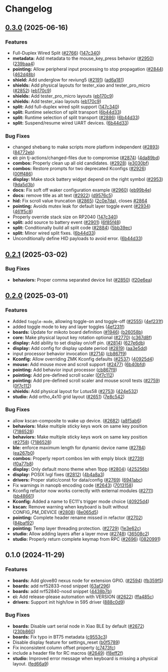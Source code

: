 # Changelog

## [0.3.0](https://github.com/zmkfirmware/zmk/compare/v0.2.1...v0.3.0) (2025-06-16)


### Features

* Full-Duplex Wired Split ([#2766](https://github.com/zmkfirmware/zmk/issues/2766)) ([147c340](https://github.com/zmkfirmware/zmk/commit/147c340c6e8d377304acfdd64dc86cf83ebdfef2))
* **metadata:** Add metadata to the mouse_key_press behavior ([#2950](https://github.com/zmkfirmware/zmk/issues/2950)) ([239baa4](https://github.com/zmkfirmware/zmk/commit/239baa487509ace108d36f0e5c627d61a3d95f53))
* **pointing:** Allow peripheral input processing to stop propagation ([#2844](https://github.com/zmkfirmware/zmk/issues/2844)) ([462d48b](https://github.com/zmkfirmware/zmk/commit/462d48b78edac8bedb75666699ea4fa446d2152c))
* **shield:** Add underglow for reviung5 ([#2191](https://github.com/zmkfirmware/zmk/issues/2191)) ([ad6a181](https://github.com/zmkfirmware/zmk/commit/ad6a181d7ec34fb6e31134f6bb991a9b2d0b8f78))
* **shields:** Add physical layouts for tester_xiao and tester_pro_micro ([#2852](https://github.com/zmkfirmware/zmk/issues/2852)) ([eb170c9](https://github.com/zmkfirmware/zmk/commit/eb170c930f56e3fb3df0b813d987abfd1dc31b9a))
* **shields:** Add tester_pro_micro layouts ([eb170c9](https://github.com/zmkfirmware/zmk/commit/eb170c930f56e3fb3df0b813d987abfd1dc31b9a))
* **shields:** Add tester_xiao layouts ([eb170c9](https://github.com/zmkfirmware/zmk/commit/eb170c930f56e3fb3df0b813d987abfd1dc31b9a))
* **split:** Add full-duplex wired split support ([147c340](https://github.com/zmkfirmware/zmk/commit/147c340c6e8d377304acfdd64dc86cf83ebdfef2))
* **split:** Runtime selection of split transport ([6b44d33](https://github.com/zmkfirmware/zmk/commit/6b44d33db2f4bad7d98e475e6f7968493b05af73))
* **split:** Runtime selection of split transport ([#2886](https://github.com/zmkfirmware/zmk/issues/2886)) ([6b44d33](https://github.com/zmkfirmware/zmk/commit/6b44d33db2f4bad7d98e475e6f7968493b05af73))
* **split:** Suspend/resume wired UART devices. ([6b44d33](https://github.com/zmkfirmware/zmk/commit/6b44d33db2f4bad7d98e475e6f7968493b05af73))


### Bug Fixes

* changed shebang to make scripts more platform independent ([#2893](https://github.com/zmkfirmware/zmk/issues/2893)) ([84772eb](https://github.com/zmkfirmware/zmk/commit/84772ebf14e5a7c67ba573a61f0a50048802c799))
* **ci:** pin tj-actions/changed-files due to compromise ([#2874](https://github.com/zmkfirmware/zmk/issues/2874)) ([4da89bd](https://github.com/zmkfirmware/zmk/commit/4da89bd99716bf6c1d7d788f3cdaec4cee7403e9))
* **combos:** Properly clean up all old candidates. ([#2928](https://github.com/zmkfirmware/zmk/issues/2928)) ([e3030bf](https://github.com/zmkfirmware/zmk/commit/e3030bfcc87b7f511b0ebe993fb1f1f06215982e))
* **combos:** Restore prompts for two deprecated Kconfigs ([#2926](https://github.com/zmkfirmware/zmk/issues/2926)) ([00ff486](https://github.com/zmkfirmware/zmk/commit/00ff48693113ed74a3345aa1ac81fdea302b3a09))
* **display:** Make stock battery widget depend on the right symbol ([#2953](https://github.com/zmkfirmware/zmk/issues/2953)) ([9da5d3b](https://github.com/zmkfirmware/zmk/commit/9da5d3ba82b38b74ad798a82a838d84c52220bbe))
* **docs:** Fix soft off waker configuration example ([#2960](https://github.com/zmkfirmware/zmk/issues/2960)) ([eb99b4e](https://github.com/zmkfirmware/zmk/commit/eb99b4ede06bc01674ce16217ebbad40bc11ec50))
* **docs:** remove title as alt text ([#2922](https://github.com/zmkfirmware/zmk/issues/2922)) ([d9576c5](https://github.com/zmkfirmware/zmk/commit/d9576c55346acfc8eed36709aaae28f91e0d06ad))
* **hid:** Fix scroll value truncation ([#2865](https://github.com/zmkfirmware/zmk/issues/2865)) ([2c0e7da](https://github.com/zmkfirmware/zmk/commit/2c0e7daced1421c34a9d417b7d3e9bccbf0ebd7f)), closes [#2864](https://github.com/zmkfirmware/zmk/issues/2864)
* **pointing:** Avoids mutex leak for default layer toggle event ([#2934](https://github.com/zmkfirmware/zmk/issues/2934)) ([461f5c8](https://github.com/zmkfirmware/zmk/commit/461f5c832fb8854d87dca54d113d306323697219))
* Properly override stack size on RP2040 ([147c340](https://github.com/zmkfirmware/zmk/commit/147c340c6e8d377304acfdd64dc86cf83ebdfef2))
* **split:** add source to battery event ([#2901](https://github.com/zmkfirmware/zmk/issues/2901)) ([6f85f48](https://github.com/zmkfirmware/zmk/commit/6f85f48b19afae04f98e9abacb36ce1425b61f78))
* **split:** Conditionally build all split code ([#2884](https://github.com/zmkfirmware/zmk/issues/2884)) ([5bb39ec](https://github.com/zmkfirmware/zmk/commit/5bb39ec3eae23055593350cb3689a8240028181e))
* **split:** Minor wired split fixes. ([6b44d33](https://github.com/zmkfirmware/zmk/commit/6b44d33db2f4bad7d98e475e6f7968493b05af73))
* Unconditionally define HID payloads to avoid error. ([6b44d33](https://github.com/zmkfirmware/zmk/commit/6b44d33db2f4bad7d98e475e6f7968493b05af73))

## [0.2.1](https://github.com/zmkfirmware/zmk/compare/v0.2.0...v0.2.1) (2025-03-02)


### Bug Fixes

* **behaviors:** Proper comma separated device list ([#2850](https://github.com/zmkfirmware/zmk/issues/2850)) ([f20e6ea](https://github.com/zmkfirmware/zmk/commit/f20e6ea7594b49eef1e3acc017529073a0409962))

## [0.2.0](https://github.com/zmkfirmware/zmk/compare/v0.1.0...v0.2.0) (2025-03-01)


### Features

* Added `toggle-mode`, allowing toggle-on and toggle-off ([#2555](https://github.com/zmkfirmware/zmk/issues/2555)) ([4ef231f](https://github.com/zmkfirmware/zmk/commit/4ef231f4bba87151acfbd1cf3babd83b69813e45))
* added toggle mode to key and layer toggles ([4ef231f](https://github.com/zmkfirmware/zmk/commit/4ef231f4bba87151acfbd1cf3babd83b69813e45))
* **boards:** Update for mikoto board definition ([#1946](https://github.com/zmkfirmware/zmk/issues/1946)) ([b26058b](https://github.com/zmkfirmware/zmk/commit/b26058b6c7c83f8d1f095d2f9c6c3998b391a61b))
* **core:** Make physical layout key rotation optional ([#2770](https://github.com/zmkfirmware/zmk/issues/2770)) ([c367d8f](https://github.com/zmkfirmware/zmk/commit/c367d8f636f0842b414c2b58df6101761cdd676d))
* **display:** Add ability to set display on/off pin. ([#2814](https://github.com/zmkfirmware/zmk/issues/2814)) ([627e6db](https://github.com/zmkfirmware/zmk/commit/627e6dbec99211b3d7cce55904fb1c824ed87bf3))
* **display:** Add config for display update period ([#2819](https://github.com/zmkfirmware/zmk/issues/2819)) ([aa3e5dd](https://github.com/zmkfirmware/zmk/commit/aa3e5dd70fdd1b364fa9ad26f14425be613d180c))
* input processor behavior invocation ([#2714](https://github.com/zmkfirmware/zmk/issues/2714)) ([cb867f9](https://github.com/zmkfirmware/zmk/commit/cb867f92dbe4e32675c2137fc6aa914a44ecc8dc))
* **Kconfig:** Allow overriding ZMK Kconfig defaults ([#2537](https://github.com/zmkfirmware/zmk/issues/2537)) ([40925d4](https://github.com/zmkfirmware/zmk/commit/40925d48e67b3eeaeb3e848a2287ed628de9f674))
* **mouse:** Add mouse move and scroll support ([#2477](https://github.com/zmkfirmware/zmk/issues/2477)) ([6b40bfd](https://github.com/zmkfirmware/zmk/commit/6b40bfda53571f7a960ccc448aa87f29da7496ac))
* **pointing:** Add behavior input processor ([cb867f9](https://github.com/zmkfirmware/zmk/commit/cb867f92dbe4e32675c2137fc6aa914a44ecc8dc))
* **pointing:** Add pre-defined scroll scaler ([0f7c112](https://github.com/zmkfirmware/zmk/commit/0f7c11248a1ddb7c6559064c2a1e7a3c446d5d55))
* **pointing:** Add pre-defined scroll scaler and mouse scroll tests ([#2759](https://github.com/zmkfirmware/zmk/issues/2759)) ([0f7c112](https://github.com/zmkfirmware/zmk/commit/0f7c11248a1ddb7c6559064c2a1e7a3c446d5d55))
* **shields:** Add physical layout for Lotus58 ([#2753](https://github.com/zmkfirmware/zmk/issues/2753)) ([424e532](https://github.com/zmkfirmware/zmk/commit/424e53210ea16c2287abaf770ebf45be432d841a))
* **studio:** Add ortho_4x10 grid layout ([#2651](https://github.com/zmkfirmware/zmk/issues/2651)) ([7e8c542](https://github.com/zmkfirmware/zmk/commit/7e8c542c94908ac011ec7272a5f8ab10d2102632))


### Bug Fixes

* allow kscan-composite to wake up device. ([#2682](https://github.com/zmkfirmware/zmk/issues/2682)) ([a8f5ab6](https://github.com/zmkfirmware/zmk/commit/a8f5ab67b5d449a2624e2de7ddfb264da778ea6c))
* **behaviors:** Make multiple sticky keys work on same key position ([7186528](https://github.com/zmkfirmware/zmk/commit/7186528f77bf077173927c1c8506b4d434e5c371))
* **behaviors:** Make multiple sticky keys work on same key position ([#2758](https://github.com/zmkfirmware/zmk/issues/2758)) ([7186528](https://github.com/zmkfirmware/zmk/commit/7186528f77bf077173927c1c8506b4d434e5c371))
* **ble:** enforce maximum length for dynamic device name ([#2784](https://github.com/zmkfirmware/zmk/issues/2784)) ([ea267b0](https://github.com/zmkfirmware/zmk/commit/ea267b0f35f862b882ac568dde6365c3a0c85099))
* **combos:** Properly report combos len with emply block ([#2739](https://github.com/zmkfirmware/zmk/issues/2739)) ([f0a77b8](https://github.com/zmkfirmware/zmk/commit/f0a77b888ac482a863386ced08e04660ddacb026))
* **display:** Only default mono theme when 1bpp ([#2804](https://github.com/zmkfirmware/zmk/issues/2804)) ([425256b](https://github.com/zmkfirmware/zmk/commit/425256bc0de7ed08802533b170abba78ee90f546))
* **display:** POSIX lvgl fixes ([#2812](https://github.com/zmkfirmware/zmk/issues/2812)) ([4b4a8a3](https://github.com/zmkfirmware/zmk/commit/4b4a8a35f3f90f1af75cdf5d9c26b47d4b8dcabb))
* **drivers:** Proper static/const for data/config ([#2769](https://github.com/zmkfirmware/zmk/issues/2769)) ([6941abc](https://github.com/zmkfirmware/zmk/commit/6941abc2afab16502cff9c5149d8dc0fcd5112c9))
* Fix warnings in nanopb encoding code ([#2643](https://github.com/zmkfirmware/zmk/issues/2643)) ([7013158](https://github.com/zmkfirmware/zmk/commit/7013158a6715d94b34e8c471ce25bb5005f3bb49))
* Kconfig refactor now works correctly with external modules ([#2711](https://github.com/zmkfirmware/zmk/issues/2711)) ([bb48661](https://github.com/zmkfirmware/zmk/commit/bb486619a183f6df7fbb4620c80164555a22da0b))
* **Kconfig:** Added a name to EC11's trigger mode choice ([40925d4](https://github.com/zmkfirmware/zmk/commit/40925d48e67b3eeaeb3e848a2287ed628de9f674))
* **kscan:** Remove warning when keyboard is built without CONFIG_PM_DEVICE ([#2808](https://github.com/zmkfirmware/zmk/issues/2808)) ([8e065d5](https://github.com/zmkfirmware/zmk/commit/8e065d55b916481ef06ce37cddedb84cf1d15d99))
* **pointing:** Complete header rename missed in refactor ([#2702](https://github.com/zmkfirmware/zmk/issues/2702)) ([84baf92](https://github.com/zmkfirmware/zmk/commit/84baf929c9bb95f255d4bafd0e57f2ec47455fca))
* **pointing:** Temp layer threading protection. ([#2729](https://github.com/zmkfirmware/zmk/issues/2729)) ([1e3e62c](https://github.com/zmkfirmware/zmk/commit/1e3e62c13d0666d98831ee302ae2fb17e68196c9))
* **studio:** Allow adding layers after a layer move ([#2748](https://github.com/zmkfirmware/zmk/issues/2748)) ([36508c2](https://github.com/zmkfirmware/zmk/commit/36508c27fddfb84d912e0122e313ad3904ceb946))
* **studio:** Properly return complete keymap from RPC ([#2696](https://github.com/zmkfirmware/zmk/issues/2696)) ([0820991](https://github.com/zmkfirmware/zmk/commit/0820991901a95ab7a0eb1f1cc608a631d514e26c))

## 0.1.0 (2024-11-29)


### Features

* **boards:** Add glove80 nexus node for extension GPIO. ([#2594](https://github.com/zmkfirmware/zmk/issues/2594)) ([fb359f5](https://github.com/zmkfirmware/zmk/commit/fb359f576619940164ca2e770b49b7b34f13428e))
* **boards:** add nrf52833-nosd snippet ([63af296](https://github.com/zmkfirmware/zmk/commit/63af296b6efd8d677d584f372c9da9a4fedaa496))
* **boards:** add nrf52840-nosd snippet ([4438b7b](https://github.com/zmkfirmware/zmk/commit/4438b7b835bfd1d4e89cdd955a4ab0fd2e2ae3bf))
* **ci:** Add release-please automation with VERSION ([#2622](https://github.com/zmkfirmware/zmk/issues/2622)) ([ffa485c](https://github.com/zmkfirmware/zmk/commit/ffa485c11b48444acf3adf1e3c1cb3eed16fad94))
* **drivers:** Support init high/low in 595 driver ([888c0d9](https://github.com/zmkfirmware/zmk/commit/888c0d966cd52f3ab5145992f61b14d6262c1951))


### Bug Fixes

* **boards:** Disable uart serial node in Xiao BLE by default ([#2672](https://github.com/zmkfirmware/zmk/issues/2672)) ([230b860](https://github.com/zmkfirmware/zmk/commit/230b860f31063774c3bcc19afb6f92479462de24))
* **boards:** Fix typo in BT75 metadata ([c9553c3](https://github.com/zmkfirmware/zmk/commit/c9553c31e3a3f39964391b006492995b5bb09c39))
* Disable display feature for settings_reset ([b0f5789](https://github.com/zmkfirmware/zmk/commit/b0f5789b128f0f5599341398898fdb0e0407b2d3))
* Fix inconsistent column offset property ([c7473fc](https://github.com/zmkfirmware/zmk/commit/c7473fc32557d2d384ab78d3acf51a05488f0214))
* include a header file for RC macros ([#2649](https://github.com/zmkfirmware/zmk/issues/2649)) ([f8eff2f](https://github.com/zmkfirmware/zmk/commit/f8eff2fe34609c91211c25113f9d7db09f7d1689))
* **studio:** Improved error message when keyboard is missing a physical layout. ([fed66a9](https://github.com/zmkfirmware/zmk/commit/fed66a92d000f4c8e0019d9ccdd167271324e8e9))
